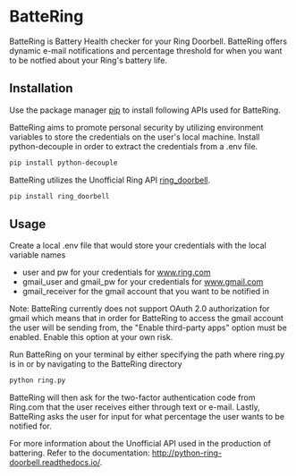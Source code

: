 # BatteRing
BatteRing is Battery Health checker for your Ring Doorbell. BatteRing offers dynamic e-mail notifications and percentage threshold for when you want to be notfied about your Ring's battery life. 

## Installation 
Use the package manager [pip](https://pip.pypa.io/en/stable/) to install following APIs used for BatteRing.

BatteRing aims to promote personal security by utilizing environment variables to store the credentials on the user's local machine. Install python-decouple in order to extract the credentials from a .env file.

```bash
pip install python-decouple
```

BatteRing utilizes the Unofficial Ring API [ring_doorbell](https://github.com/tchellomello/python-ring-doorbell). 

```bash
pip install ring_doorbell
```

## Usage 
Create a local .env file that would store your credentials with the local variable names
- user and pw for your credentials for www.ring.com
- gmail_user and gmail_pw for your credentials for www.gmail.com
- gmail_receiver for the gmail account that you want to be notified in 

Note: BatteRing currently does not support OAuth 2.0 authorization for gmail which means that in order for BatteRing to access the gmail account the user will be sending from, the "Enable third-party apps" option must be enabled. Enable this option at your own risk. 

Run BatteRing on your terminal by either specifying the path where ring.py is in or by navigating to the BatteRing directory 

```bash 
python ring.py
```

BatteRing will then ask for the two-factor authentication code from Ring.com that the user receives either through text or e-mail. Lastly, BatteRing asks the user for input for what percentage the user wants to be notified for. 

For more information about the Unofficial API used in the production of battering. Refer to the documentation: http://python-ring-doorbell.readthedocs.io/.
